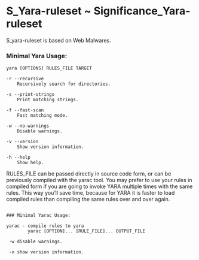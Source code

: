# S_Yara-ruleset ~ Significance_Yara-ruleset

S_yara-ruleset is based on Web Malwares.

### Minimal Yara Usage:
 ```
yara [OPTIONS] RULES_FILE TARGET

 -r --recursive  
     Recursively search for directories.

 -s --print-strings  
     Print matching strings.

 -f --fast-scan  
     Fast matching mode.

 -w --no-warnings  
     Disable warnings.

 -v --version  
 	 Show version information.

 -h --help  
     Show help.

```
RULES_FILE can be passed directly in source code form, or can be previously compiled with the yarac tool. You may prefer to use your rules in compiled form if you are going to invoke YARA multiple times with the same rules. This way you’ll save time, because for YARA it is faster to load compiled rules than compiling the same rules over and over again.
```

### Minimal Yarac Usage:

yarac - compile rules to yara
        yarac [OPTION]... [RULE_FILE]... OUTPUT_FILE
        
 -w disable warnings.

 -v show version information.
```
